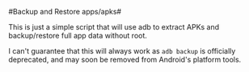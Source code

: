 #Backup and Restore apps/apks#

This is just a simple script that will use adb to extract APKs and backup/restore full app data without root.

I can't guarantee that this will always work as `adb backup` is officially deprecated, and may soon be removed from Android's platform tools.
